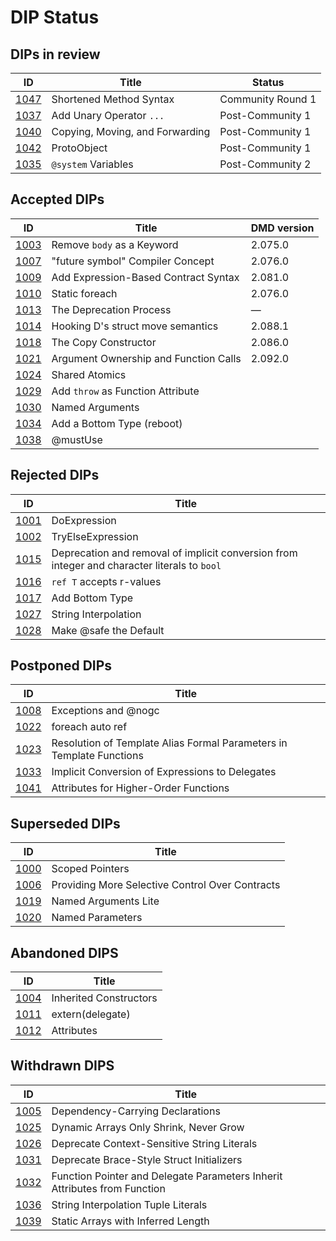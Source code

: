 # DIP Status

## DIPs in review
|                  ID|                                          Title|            Status|
|--------------------|-----------------------------------------------|------------------|
|[1047](./DIP1047.md)|                        Shortened Method Syntax| Community Round 1|
|[1037](./DIP1037.md)|                       Add Unary Operator `...`|  Post-Community 1|
|[1040](./DIP1040.md)|                Copying, Moving, and Forwarding|  Post-Community 1|
|[1042](./DIP1042.md)|                                    ProtoObject|  Post-Community 1|
|[1035](./DIP1035.md)|                            `@system` Variables|  Post-Community 2|

## Accepted DIPs
|                           ID|                                 Title| DMD version  |
|-----------------------------|--------------------------------------|--------------|
|[1003](./accepted/DIP1003.md)|            Remove `body` as a Keyword| 2.075.0      |
|[1007](./accepted/DIP1007.md)|      "future symbol" Compiler Concept| 2.076.0      |
|[1009](./accepted/DIP1009.md)|  Add Expression-Based Contract Syntax| 2.081.0      |
|[1010](./accepted/DIP1010.md)|                        Static foreach| 2.076.0      |
|[1013](./accepted/DIP1013.md)|               The Deprecation Process| &mdash;      |
|[1014](./accepted/DIP1014.md)|     Hooking D's struct move semantics| 2.088.1      |
|[1018](./accepted/DIP1018.md)|                  The Copy Constructor| 2.086.0      |
|[1021](./accepted/DIP1021.md)| Argument Ownership and Function Calls| 2.092.0      |
|[1024](./accepted/DIP1024.md)|                        Shared Atomics|              |
|[1029](./accepted/DIP1029.md)|     Add `throw` as Function Attribute|              |
|[1030](./accepted/DIP1030.md)|                       Named Arguments|              |
|[1034](./accepted/DIP1034.md)|            Add a Bottom Type (reboot)|              |
|[1038](./accepted/DIP1038.md)|                              @mustUse|              |

## Rejected DIPs
|                           ID|                                 Title|
|-----------------------------|--------------------------------------|
|[1001](./rejected/DIP1001.md)|                          DoExpression|
|[1002](./rejected/DIP1002.md)|                     TryElseExpression|
|[1015](./rejected/DIP1015.md)| Deprecation and removal of implicit conversion from integer and character literals to `bool` |
|[1016](./rejected/DIP1016.md)|              `ref T` accepts r-values|
|[1017](./rejected/DIP1017.md)|                       Add Bottom Type|
|[1027](./rejected/DIP1027.md)|                  String Interpolation|
|[1028](./rejected/DIP1028.md)|                Make @safe the Default|

## Postponed DIPs
|                           ID|                                 Title|
|-----------------------------|--------------------------------------|
|[1008](./other/DIP1008.md)   |                  Exceptions and @nogc|
|[1022](./other/DIP1022.md)   |                      foreach auto ref|
|[1023](./other/DIP1023.md)   |Resolution of Template Alias Formal Parameters in Template Functions|
|[1033](./other/DIP1033.md)   |Implicit Conversion of Expressions to Delegates|
|[1041](./other/DIP1041.md)   | Attributes for Higher-Order Functions|

## Superseded DIPs
|                           ID|                                 Title|
|-----------------------------|--------------------------------------|
|[1000](./other/DIP1000.md)   |                       Scoped Pointers|
|[1006](./other/DIP1006.md)   |Providing More Selective Control Over Contracts|
|[1019](./other/DIP1019.md)   |                  Named Arguments Lite|
|[1020](./other/DIP1020.md)   |                      Named Parameters|

## Abandoned DIPS
|                           ID|                                 Title|
|-----------------------------|--------------------------------------|
|[1004](./other/DIP1004.md)   |                Inherited Constructors|
|[1011](./other/DIP1011.md)   |                      extern(delegate)|
|[1012](./other/DIP1012.md)   |                            Attributes|

## Withdrawn DIPS
|                           ID|                                 Title|
|-----------------------------|--------------------------------------|
|[1005](./other/DIP1005.md)   |      Dependency-Carrying Declarations|
|[1025](./other/DIP1025.md)   |Dynamic Arrays Only Shrink, Never Grow|
|[1026](./other/DIP1026.md)   |Deprecate Context-Sensitive String Literals|
|[1031](./other/DIP1031.md)   |Deprecate Brace-Style Struct Initializers|
|[1032](./other/DIP1032.md)   |Function Pointer and Delegate Parameters Inherit Attributes from Function|
|[1036](./other/DIP1036.md)   |   String Interpolation Tuple Literals|
|[1039](./other/DIP1039.md)   |    Static Arrays with Inferred Length|
